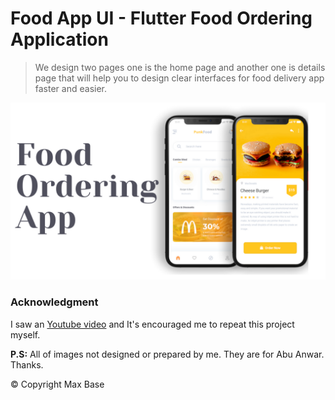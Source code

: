 # Food App UI - Flutter Food Ordering Application

> We design two pages one is the home page and another one is details page that will help you to design clear interfaces for food delivery app faster and easier.

![Flutter Food Ordering Application](demo.png)

### Acknowledgment

I saw an [Youtube video](https://www.youtube.com/watch?v=F0ujC60wHwc) and It's encouraged me to repeat this project myself.

**P.S:** All of images not designed or prepared by me. They are for Abu Anwar. Thanks.

© Copyright Max Base
